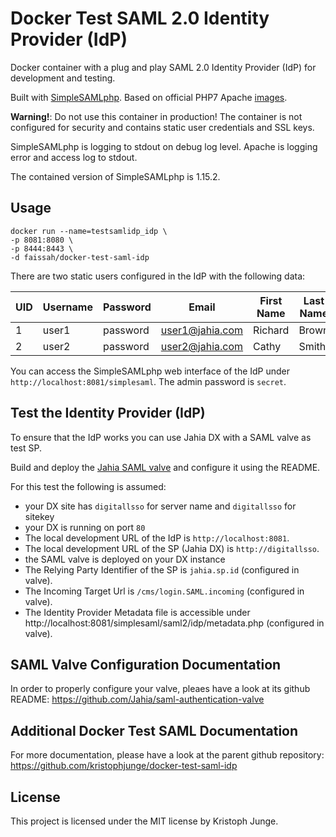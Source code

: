 # Docker Test SAML 2.0 Identity Provider (IdP)

Docker container with a plug and play SAML 2.0 Identity Provider (IdP) for development and testing.

Built with [SimpleSAMLphp](https://simplesamlphp.org). Based on official PHP7 Apache [images](https://hub.docker.com/_/php/).

**Warning!**: Do not use this container in production! The container is not configured for security and contains static user credentials and SSL keys.

SimpleSAMLphp is logging to stdout on debug log level. Apache is logging error and access log to stdout.

The contained version of SimpleSAMLphp is 1.15.2.

## Usage

```
docker run --name=testsamlidp_idp \      
-p 8081:8080 \
-p 8444:8443 \
-d faissah/docker-test-saml-idp 
```

There are two static users configured in the IdP with the following data:

| UID | Username | Password | Email | First Name | Last Name | Group |
|---|---|---|---|---|---|---|
| 1 | user1 | password | user1@jahia.com | Richard | Brown | group1 |
| 2 | user2 | password | user2@jahia.com | Cathy | Smith | group2 |


You can access the SimpleSAMLphp web interface of the IdP under `http://localhost:8081/simplesaml`. The admin password is `secret`.


## Test the Identity Provider (IdP)

To ensure that the IdP works you can use Jahia DX with a SAML valve as test SP.

Build and deploy the  [Jahia SAML valve](https://github.com/Jahia/saml-authentication-valve) and configure it using the README.

For this test the following is assumed:

- your DX site has `digitallsso` for server name and  `digitallsso` for sitekey
- your DX is running on port `80`
- The local development URL of the IdP is `http://localhost:8081`.
- The local development URL of the SP (Jahia DX) is `http://digitallsso`.
- the SAML valve is deployed on your DX instance
- The Relying Party Identifier of the SP is `jahia.sp.id` (configured in valve).
- The Incoming Target Url is `/cms/login.SAML.incoming` (configured in valve).
- The Identity Provider Metadata file is accessible under http://localhost:8081/simplesaml/saml2/idp/metadata.php  (configured in valve).


## SAML Valve Configuration Documentation 

In order to properly configure your valve, pleaes have a look at its github README:
https://github.com/Jahia/saml-authentication-valve

## Additional  Docker Test SAML Documentation

For more documentation, please have a look at the parent github repository:
https://github.com/kristophjunge/docker-test-saml-idp

## License

This project is licensed under the MIT license by Kristoph Junge.
